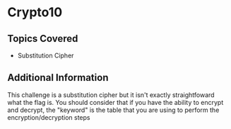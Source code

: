 # Crypto10

## Topics Covered

 * Substitution Cipher

## Additional Information

This challenge is a substitution cipher but it isn't exactly straightfoward what the flag is. You should consider that if you have the ability to encrypt and decrypt, the "keyword" is the table that you are using to perform the encryption/decryption steps